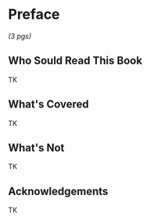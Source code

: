 # Preface

*(3 pgs)*

## Who Sould Read This Book
TK

## What's Covered
TK

## What's Not
TK

## Acknowledgements
TK
